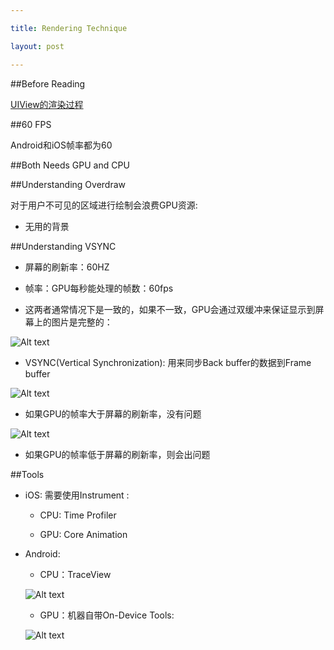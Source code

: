```yaml
---

title: Rendering Technique

layout: post

---
```



##Before Reading

[UIView的渲染过程](http://akadealloc.github.io/blog/2012/10/22/UIView-Rendering.html)

##60 FPS

Android和iOS帧率都为60

##Both Needs GPU and CPU


##Understanding Overdraw

对于用户不可见的区域进行绘制会浪费GPU资源:

- 无用的背景

##Understanding VSYNC 

- 屏幕的刷新率：60HZ

- 帧率：GPU每秒能处理的帧数：60fps

- 这两者通常情况下是一致的，如果不一致，GPU会通过双缓冲来保证显示到屏幕上的图片是完整的：

![Alt text](/blog/images/2015/01/double_buffer.png)

- VSYNC(Vertical Synchronization):  用来同步Back buffer的数据到Frame buffer

![Alt text](/blog/images/2015/01/vsync.png)

- 如果GPU的帧率大于屏幕的刷新率，没有问题 

![Alt text](/blog/images/2015/01/vsync01.png)

- 如果GPU的帧率低于屏幕的刷新率，则会出问题




##Tools

- iOS: 需要使用Instrument : 

	- CPU: Time Profiler
		
	- GPU: Core Animation 
	
- Android:

	- CPU：TraceView
	
	![Alt text](/blog/images/2015/01/tools2.png)
	
	- GPU：机器自带On-Device Tools:
	
	![Alt text](/blog/images/2015/01/tools1.png)
	
